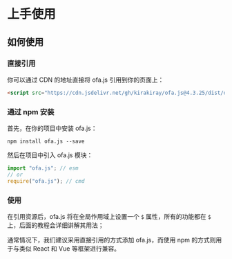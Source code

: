 # 上手使用
## 如何使用
### 直接引用

你可以通过 CDN 的地址直接将 ofa.js 引用到你的页面上：

```html
<script src="https://cdn.jsdelivr.net/gh/kirakiray/ofa.js@4.3.25/dist/ofa.js"></script>
```

### 通过 npm 安装

首先，在你的项目中安装 ofa.js：

```shell
npm install ofa.js --save
```

然后在项目中引入 ofa.js 模块：

```javascript
import "ofa.js"; // esm
// or
require("ofa.js"); // cmd
```

### 使用

在引用资源后，ofa.js 将在全局作用域上设置一个 `$` 属性，所有的功能都在 `$` 上，后面的教程会详细讲解其用法；

通常情况下，我们建议采用直接引用的方式添加 ofa.js，而使用 npm 的方式则用于与类似 React 和 Vue 等框架进行兼容。